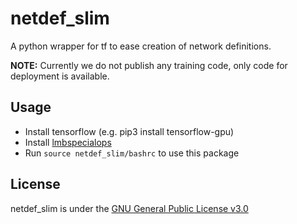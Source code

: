 # netdef_slim
A python wrapper for tf to ease creation of network definitions.

**NOTE:** Currently we do not publish any training code, only code for deployment is available. 

## Usage
* Install tensorflow (e.g. pip3 install tensorflow-gpu)
* Install [lmbspecialops](https://github.com/lmb-freiburg/lmbspecialops/tree/eccv18)
* Run `source netdef_slim/bashrc` to use this package

## License

netdef_slim is under the [GNU General Public License v3.0](LICENSE.txt)
